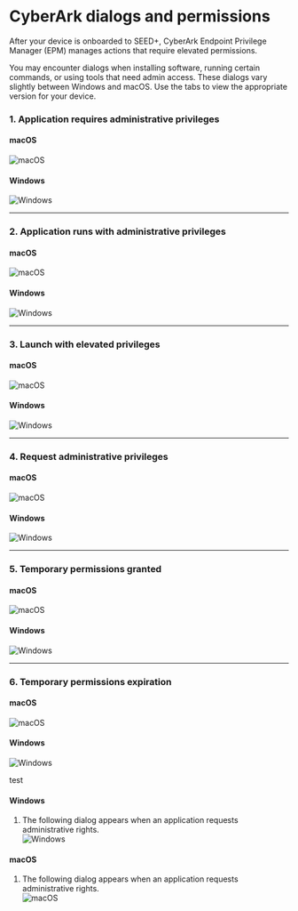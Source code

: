 # CyberArk dialogs and permissions

After your device is onboarded to SEED+, CyberArk Endpoint Privilege Manager (EPM) manages actions that require elevated permissions.

You may encounter dialogs when installing software, running certain commands, or using tools that need admin access. These dialogs vary slightly between Windows and macOS. Use the tabs to view the appropriate version for your device.

<!-- tabs:start -->

### **1. Application requires administrative privileges**

#### macOS
![macOS](../images/epm/macos-admin-privileges.png)

#### Windows
![Windows](../images/epm/windows-admin-privileges.png)

---

### **2. Application runs with administrative privileges**

#### macOS
![macOS](../images/epm/macos-runs-admin.png)

#### Windows
![Windows](../images/epm/windows-runs-admin.png)

---

### **3. Launch with elevated privileges**

#### macOS
![macOS](../images/epm/macos-launch-elevated.png)

#### Windows
![Windows](../images/epm/windows-launch-elevated.png)

---

### **4. Request administrative privileges**

#### macOS
![macOS](../images/epm/macos-request-admin.png)

#### Windows
![Windows](../images/epm/windows-request-admin.png)

---

### **5. Temporary permissions granted**

#### macOS
![macOS](../images/epm/macos-temp-granted.png)

#### Windows
![Windows](../images/epm/windows-temp-granted.png)

---

### **6. Temporary permissions expiration**

#### macOS
![macOS](../images/epm/macos-temp-expiring.png)

#### Windows
![Windows](../images/epm/windows-temp-expiring.png)

<!-- tabs:end -->



test

<!-- tabs:start -->

#### **Windows**

1. The following dialog appears when an application requests administrative rights.  
   ![Windows](../images/epm/windows-admin-privileges.png)

#### **macOS**

1. The following dialog appears when an application requests administrative rights.  
   ![macOS](../images/epm/macos-admin-privileges.png)

<!-- tabs:end -->